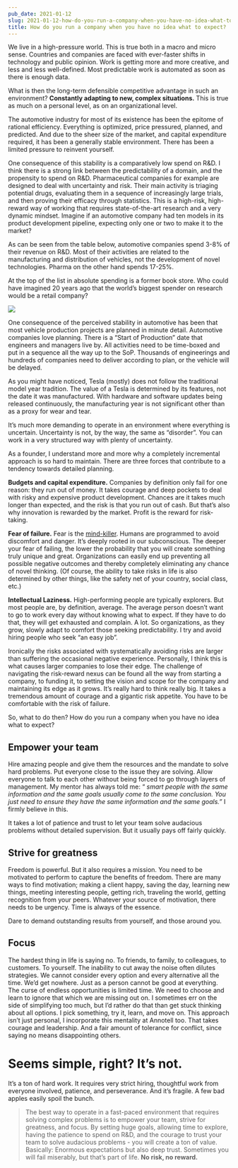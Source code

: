 ```yaml
---
pub_date: 2021-01-12
slug: 2021-01-12-how-do-you-run-a-company-when-you-have-no-idea-what-to-expect
title: How do you run a company when you have no idea what to expect?
---
```


We live in a high-pressure world. This is true both in a macro and micro sense. Countries and companies are faced with
ever-faster shifts in technology and public opinion. Work is getting more and more creative, and less and less
well-defined. Most predictable work is automated as soon as there is enough data.

What is then the long-term defensible competitive advantage in such an environment? **Constantly adapting to new,
complex situations.** This is true as much on a personal level, as on an organizational level.

The automotive industry for most of its existence has been the epitome of rational efficiency. Everything is optimized,
price pressured, planned, and predicted. And due to the sheer size of the market, and capital expenditure required, it
has been a generally stable environment. There has been a limited pressure to reinvent yourself.

One consequence of this stability is a comparatively low spend on R&D. I think there is a strong link between the
predictability of a domain, and the propensity to spend on R&D. Pharmaceutical companies for example are designed to
deal with uncertainty and risk. Their main activity is triaging potential drugs, evaluating them in a sequence of
increasingly large trials, and then proving their efficacy through statistics. This is a high-risk, high-reward way of
working that requires state-of-the-art research and a very dynamic mindset. Imagine if an automotive company had ten
models in its product development pipeline, expecting only one or two to make it to the market?

As can be seen from the table below, automotive companies spend 3-8% of their revenue on R&D. Most of their activities
are related to the manufacturing and distribution of vehicles, not the development of novel technologies. Pharma on the
other hand spends 17-25%.

At the top of the list in absolute spending is a former book store. Who could have imagined 20 years ago that the
world’s biggest spender on research would be a retail company?

![](https://storage.googleapis.com/langkilde-se-images/5a0c9298-4074-43e5-8687-850b6d57c535.jpeg)

One consequence of the perceived stability in automotive has been that most vehicle production projects are planned in
minute detail. Automotive companies love planning. There is a “Start of Production” date that engineers and managers
live by. All activities need to be time-boxed and put in a sequence all the way up to the SoP. Thousands of engineerings
and hundreds of companies need to deliver according to plan, or the vehicle will be delayed.

As you might have noticed, Tesla (mostly) does not follow the traditional model year tradition. The value of a Tesla is
determined by its features, not the date it was manufactured. With hardware and software updates being released
continuously, the manufacturing year is not significant other than as a proxy for wear and tear.

It’s much more demanding to operate in an environment where everything is uncertain. Uncertainty is not, by the way, the
same as “disorder”. You can work in a very structured way with plenty of uncertainty.

As a founder, I understand more and more why a completely incremental approach is so hard to maintain. There are three
forces that contribute to a tendency towards detailed planning.

**Budgets and capital expenditure.** Companies by definition only fail for one reason: they run out of money. It takes
courage and deep pockets to deal with risky and expensive product development. Chances are it takes much longer than
expected, and the risk is that you run out of cash. But that’s also why innovation is rewarded by the market. Profit is
the reward for risk-taking.

**Fear of failure.** Fear is the [mind-killer](https://dune.fandom.com/wiki/Litany_Against_Fear). Humans are programmed
to avoid discomfort and danger. It’s deeply rooted in our subconscious. The deeper your fear of failing, the lower the
probability that you will create something truly unique and great. Organizations can easily end up preventing all
possible negative outcomes and thereby completely eliminating any chance of novel thinking. (Of course, the ability to
take risks in life is also determined by other things, like the safety net of your country, social class, etc.)

**Intellectual Laziness.** High-performing people are typically explorers. But most people are, by definition, average.
The average person doesn’t want to go to work every day without knowing what to expect. If they have to do that, they
will get exhausted and complain. A lot. So organizations, as they grow, slowly adapt to comfort those seeking
predictability. I try and avoid hiring people who seek “an easy job”.

Ironically the risks associated with systematically avoiding risks are larger than suffering the occasional negative
experience. Personally, I think this is what causes larger companies to lose their edge. The challenge of navigating the
risk-reward nexus can be found all the way from starting a company, to funding it, to setting the vision and scope for
the company and maintaining its edge as it grows. It’s really hard to think really big. It takes a tremendous amount of
courage and a gigantic risk appetite. You have to be comfortable with the risk of failure.

So, what to do then? How do you run a company when you have no idea what to expect?

## **Empower your team**

Hire amazing people and give them the resources and the mandate to solve hard problems. Put everyone close to the issue
they are solving. Allow everyone to talk to each other without being forced to go through layers of management. My
mentor has always told me: “ _smart people with the same information and the same goals usually come to the same
conclusion. You just need to ensure they have the same information and the same goals.”_ I firmly believe in this.

It takes a lot of patience and trust to let your team solve audacious problems without detailed supervision. But it
usually pays off fairly quickly.

## **Strive for greatness**

Freedom is powerful. But it also requires a mission. You need to be motivated to perform to capture the benefits of
freedom. There are many ways to find motivation; making a client happy, saving the day, learning new things, meeting
interesting people, getting rich, traveling the world, getting recognition from your peers. Whatever your source of
motivation, there needs to be urgency. Time is always of the essence.

Dare to demand outstanding results from yourself, and those around you.

## **Focus**

The hardest thing in life is saying no. To friends, to family, to colleagues, to customers. To yourself. The inability
to cut away the noise often dilutes strategies. We cannot consider every option and every alternative all the time. We’d
get nowhere. Just as a person cannot be good at everything. The curse of endless opportunities is limited time. We need
to choose and learn to ignore that which we are missing out on. I sometimes err on the side of simplifying too much, but
I’d rather do that than get stuck thinking about all options. I pick something, try it, learn, and move on. This
approach isn’t just personal, I incorporate this mentality at Annotell too. That takes courage and leadership. And a
fair amount of tolerance for conflict, since saying no means disappointing others.

# Seems simple, right? It’s not. 

It’s a ton of hard work. It requires very strict hiring, thoughtful work from
everyone involved, patience, and perseverance. And it’s fragile. A few bad apples easily spoil the bunch.

> The best way to operate in a fast-paced environment that requires solving complex problems is to empower your team,
> strive for greatness, and focus. By setting huge goals, allowing time to explore, having the patience to spend on R&D,
> and the courage to trust your team to solve audacious problems - you will create a ton of value. Basically: Enormous
> expectations but also deep trust. Sometimes you will fail miserably, but that’s part of life. **No risk, no reward.**